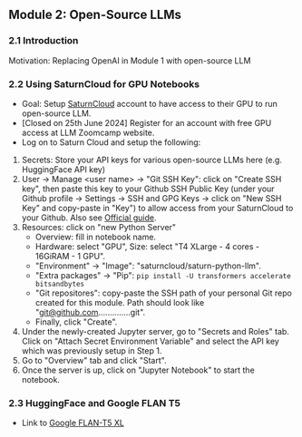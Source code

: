## Module 2: Open-Source LLMs

### 2.1 Introduction
Motivation: Replacing OpenAI in Module 1 with open-source LLM

### 2.2 Using SaturnCloud for GPU Notebooks
- Goal: Setup [SaturnCloud](https://saturncloud.io/) account to have access to their GPU to run open-source LLM.
- [Closed on 25th June 2024] Register for an account with free GPU access at LLM Zoomcamp website.
- Log on to Saturn Cloud and setup the following:
1. Secrets: Store your API keys for various open-source LLMs here (e.g. HuggingFace API key)
2. User -> Manage \<user name\> -> "Git SSH Key": click on "Create SSH key", then paste this key to your Github SSH Public Key (under your Github profile -> Settings -> SSH and GPG Keys -> click on "New SSH Key" and copy-paste in "Key") to allow access from your SaturnCloud to your Github. Also see [Official guide](https://saturncloud.io/docs/using-saturn-cloud/gitrepo/?_gl=1*1tevkte*_gcl_au*OTgyMTk1MjUuMTcxOTI1ODQ5OC4xNzg2ODQyMDY1LjE3MTkzOTU0MzIuMTcxOTM5NTQ1Mg..*_ga*MTI1OTcxODE1NC4xNzE5MjU4NDk4*_ga_9QKGCS5Q41*MTcxOTQwNzAzMC41LjAuMTcxOTQwNzAzMC42MC4wLjA.#set-up-git-ssh-keys).
3. Resources: click on "new Python Server" 
    - Overview: fill in notebook name.
    - Hardware: select "GPU", Size: select "T4 XLarge - 4 cores - 16GiRAM - 1 GPU".
    - "Environment" -> "Image": "saturncloud/saturn-python-llm".
    - "Extra packages" -> "Pip": ```pip install -U transformers accelerate bitsandbytes```
    - "Git repositores": copy-paste the SSH path of your personal Git repo created for this module. Path should look like "git@github.com..............git".
    - Finally, click "Create".
4. Under the newly-created Jupyter server, go to "Secrets and Roles" tab. Click on "Attach Secret Environment Variable" and select the API key which was previously setup in Step 1.
5. Go to "Overview" tab and click "Start".
6. Once the server is up, click on "Jupyter Notebook" to start the notebook.

### 2.3 HuggingFace and Google FLAN T5
- Link to [Google FLAN-T5 XL](https://huggingface.co/google/flan-t5-xl)


